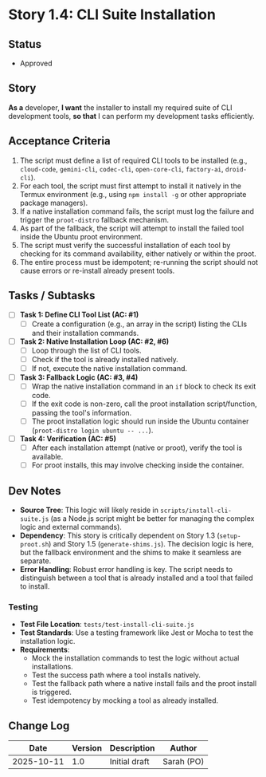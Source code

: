 # Story 1.4: CLI Suite Installation

## Status
- Approved

## Story
**As a** developer,
**I want** the installer to install my required suite of CLI development tools,
**so that** I can perform my development tasks efficiently.

## Acceptance Criteria
1. The script must define a list of required CLI tools to be installed (e.g., `cloud-code`, `gemini-cli`, `codec-cli`, `open-core-cli`, `factory-ai`, `droid-cli`).
2. For each tool, the script must first attempt to install it natively in the Termux environment (e.g., using `npm install -g` or other appropriate package managers).
3. If a native installation command fails, the script must log the failure and trigger the `proot-distro` fallback mechanism.
4. As part of the fallback, the script will attempt to install the failed tool inside the Ubuntu proot environment.
5. The script must verify the successful installation of each tool by checking for its command availability, either natively or within the proot.
6. The entire process must be idempotent; re-running the script should not cause errors or re-install already present tools.

## Tasks / Subtasks
- [ ] **Task 1: Define CLI Tool List (AC: #1)**
    - [ ] Create a configuration (e.g., an array in the script) listing the CLIs and their installation commands.
- [ ] **Task 2: Native Installation Loop (AC: #2, #6)**
    - [ ] Loop through the list of CLI tools.
    - [ ] Check if the tool is already installed natively.
    - [ ] If not, execute the native installation command.
- [ ] **Task 3: Fallback Logic (AC: #3, #4)**
    - [ ] Wrap the native installation command in an `if` block to check its exit code.
    - [ ] If the exit code is non-zero, call the proot installation script/function, passing the tool's information.
    - [ ] The proot installation logic should run inside the Ubuntu container (`proot-distro login ubuntu -- ...`).
- [ ] **Task 4: Verification (AC: #5)**
    - [ ] After each installation attempt (native or proot), verify the tool is available.
    - [ ] For proot installs, this may involve checking inside the container.

## Dev Notes
- **Source Tree**: This logic will likely reside in `scripts/install-cli-suite.js` (as a Node.js script might be better for managing the complex logic and external commands).
- **Dependency**: This story is critically dependent on Story 1.3 (`setup-proot.sh`) and Story 1.5 (`generate-shims.js`). The decision logic is here, but the fallback environment and the shims to make it seamless are separate.
- **Error Handling**: Robust error handling is key. The script needs to distinguish between a tool that is already installed and a tool that failed to install.

### Testing
- **Test File Location**: `tests/test-install-cli-suite.js`
- **Test Standards**: Use a testing framework like Jest or Mocha to test the installation logic.
- **Requirements**:
    - Mock the installation commands to test the logic without actual installations.
    - Test the success path where a tool installs natively.
    - Test the fallback path where a native install fails and the proot install is triggered.
    - Test idempotency by mocking a tool as already installed.

## Change Log
| Date | Version | Description | Author |
|---|---|---|---|
| 2025-10-11 | 1.0 | Initial draft | Sarah (PO) |
